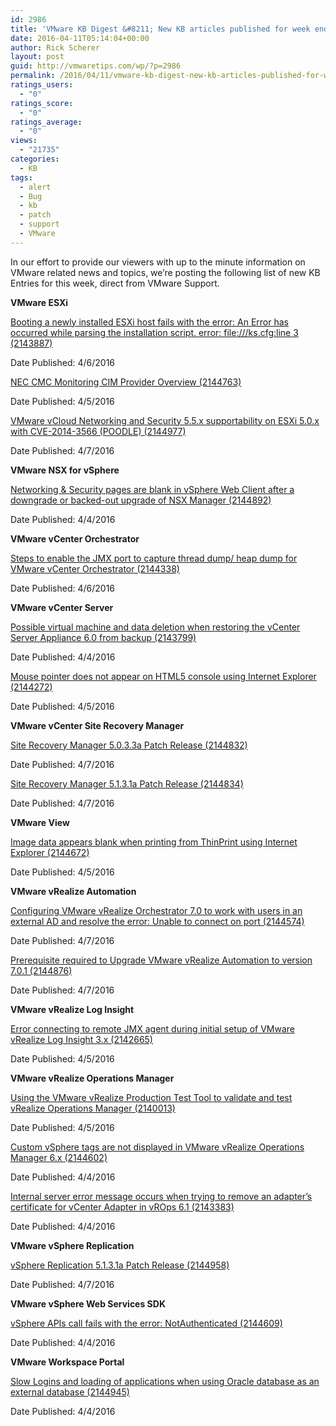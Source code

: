 ```yaml
---
id: 2986
title: 'VMware KB Digest &#8211; New KB articles published for week ending 4/9/16'
date: 2016-04-11T05:14:04+00:00
author: Rick Scherer
layout: post
guid: http://vmwaretips.com/wp/?p=2986
permalink: /2016/04/11/vmware-kb-digest-new-kb-articles-published-for-week-ending-4916/
ratings_users:
  - "0"
ratings_score:
  - "0"
ratings_average:
  - "0"
views:
  - "21735"
categories:
  - KB
tags:
  - alert
  - Bug
  - kb
  - patch
  - support
  - VMware
---
```

In our effort to provide our viewers with up to the minute information on VMware related news and topics, we&#8217;re posting the following list of new KB Entries for this week, direct from VMware Support.

<!--more-->

**VMware ESXi**
  
[Booting a newly installed ESXi host fails with the error: An Error has occurred while parsing the installation script. error: file:///ks.cfg:line 3 (2143887)](http://vmw.re/1qiNf4J)
  
Date Published: 4/6/2016
  
[NEC CMC Monitoring CIM Provider Overview (2144763)](http://vmw.re/1VhXmE2)
  
Date Published: 4/5/2016
  
[VMware vCloud Networking and Security 5.5.x supportability on ESXi 5.0.x with CVE-2014-3566 (POODLE) (2144977)](http://vmw.re/1qiNgWh)
  
Date Published: 4/7/2016

**VMware NSX for vSphere**
  
[Networking & Security pages are blank in vSphere Web Client after a downgrade or backed-out upgrade of NSX Manager (2144892)](http://vmw.re/1VhXmE6)
  
Date Published: 4/4/2016

**VMware vCenter Orchestrator**
  
[Steps to enable the JMX port to capture thread dump/ heap dump for VMware vCenter Orchestrator (2144338)](http://vmw.re/1qiNf4L)
  
Date Published: 4/6/2016

**VMware vCenter Server**
  
[Possible virtual machine and data deletion when restoring the vCenter Server Appliance 6.0 from backup (2143799)](http://vmw.re/1VhXkMv)
  
Date Published: 4/4/2016
  
[Mouse pointer does not appear on HTML5 console using Internet Explorer (2144272)](http://vmw.re/1qiNgWl)
  
Date Published: 4/5/2016

**VMware vCenter Site Recovery Manager**
  
[Site Recovery Manager 5.0.3.3a Patch Release (2144832)](http://vmw.re/1VhXmUl)
  
Date Published: 4/7/2016
  
[Site Recovery Manager 5.1.3.1a Patch Release (2144834)](http://vmw.re/1qiNf4S)
  
Date Published: 4/7/2016

**VMware View**
  
[Image data appears blank when printing from ThinPrint using Internet Explorer (2144672)](http://vmw.re/1VhXmUr)
  
Date Published: 4/5/2016

**VMware vRealize Automation**
  
[Configuring VMware vRealize Orchestrator 7.0 to work with users in an external AD and resolve the error: Unable to connect on port (2144574)](http://vmw.re/1qiNgWr)
  
Date Published: 4/7/2016
  
[Prerequisite required to Upgrade VMware vRealize Automation to version 7.0.1 (2144876)](http://vmw.re/1VhXnHY)
  
Date Published: 4/7/2016

**VMware vRealize Log Insight**
  
[Error connecting to remote JMX agent during initial setup of VMware vRealize Log Insight 3.x (2142665)](http://vmw.re/1qiNfla)
  
Date Published: 4/5/2016

**VMware vRealize Operations Manager**
  
[Using the VMware vRealize Production Test Tool to validate and test vRealize Operations Manager (2140013)](http://vmw.re/1VhXnI2)
  
Date Published: 4/5/2016
  
[Custom vSphere tags are not displayed in VMware vRealize Operations Manager 6.x (2144602)](http://vmw.re/1qiNgWt)
  
Date Published: 4/4/2016
  
[Internal server error message occurs when trying to remove an adapter’s certificate for vCenter Adapter in vROps 6.1 (2143383)](http://vmw.re/1VhXnI6)
  
Date Published: 4/4/2016

**VMware vSphere Replication**
  
[vSphere Replication 5.1.3.1a Patch Release (2144958)](http://vmw.re/1qiNfle)
  
Date Published: 4/7/2016

**VMware vSphere Web Services SDK**
  
[vSphere APIs call fails with the error: NotAuthenticated (2144609)](http://vmw.re/1VhXnI8)
  
Date Published: 4/4/2016

**VMware Workspace Portal**
  
[Slow Logins and loading of applications when using Oracle database as an external database (2144945)](http://vmw.re/1qiNflg)
  
Date Published: 4/4/2016
